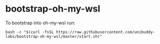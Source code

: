 # bootstrap-oh-my-wsl
To bootstrap into oh-my-wsl run:

```
bash -c "$(curl -fsSL https://raw.githubusercontent.com/unibuddy-labs/bootstrap-oh-my-wsl/master/start.sh)"
```
